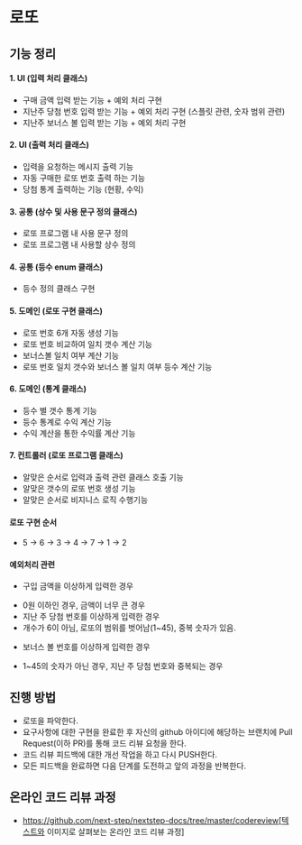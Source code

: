 # 로또

## 기능 정리

#### 1. UI (입력 처리 클래스)
* 구매 금액 입력 받는 기능 + 예외 처리 구현  
* 지난주 당첨 번호 입력 받는 기능 + 예외 처리 구현 (스플릿 관련, 숫자 범위 관련)  
* 지난주 보너스 볼 입력 받는 기능 + 예외 처리 구현  

#### 2. UI (출력 처리 클래스)
* 입력을 요청하는 메시지 출력 기능
* 자동 구매한 로또 번호 출력 하는 기능
* 당첨 통계 출력하는 기능 (현황, 수익)

#### 3. 공통 (상수 및 사용 문구 정의 클래스)
* 로또 프로그램 내 사용 문구 정의
* 로또 프로그램 내 사용할 상수 정의

#### 4. 공통 (등수 enum 클래스)
* 등수 정의 클래스 구현

#### 5. 도메인 (로또 구현 클래스)
* 로또 번호 6개 자동 생성 기능
* 로또 번호 비교하여 일치 갯수 계산 기능
* 보너스볼 일치 여부 계산 기능
* 로또 번호 일치 갯수와 보너스 볼 일치 여부 등수 계산 기능

#### 6. 도메인 (통계 클래스)
* 등수 별 갯수 통계 기능
* 등수 통계로 수익 계산 기능
* 수익 계산을 통한 수익률 계산 기능

#### 7. 컨트롤러 (로또 프로그램 클래스)
* 알맞은 순서로 입력과 출력 관련 클래스 호출 기능
* 알맞은 갯수의 로또 번호 생성 기능
* 알맞은 순서로 비지니스 로직 수행기능

#### 로또 구현 순서
* 5 -> 6 -> 3 -> 4 -> 7 -> 1 -> 2

#### 예외처리 관련

* 구입 금액을 이상하게 입력한 경우
- 0원 이하인 경우, 금액이 너무 큰 경우
- 지난 주 당첨 번호를 이상하게 입력한 경우
- 개수가 6이 아님, 로또의 범위를 벗어남(1~45), 중복 숫자가 있음.
* 보너스 볼 번호를 이상하게 입력한 경우
- 1~45의 숫자가 아닌 경우, 지난 주 당첨 번호와 중복되는 경우

## 진행 방법

* 로또을 파악한다.
* 요구사항에 대한 구현을 완료한 후 자신의 github 아이디에 해당하는 브랜치에 Pull Request(이하 PR)를 통해 코드 리뷰 요청을 한다.
* 코드 리뷰 피드백에 대한 개선 작업을 하고 다시 PUSH한다.
* 모든 피드백을 완료하면 다음 단계를 도전하고 앞의 과정을 반복한다.

## 온라인 코드 리뷰 과정

* https://github.com/next-step/nextstep-docs/tree/master/codereview[텍스트와 이미지로 살펴보는 온라인 코드 리뷰 과정]